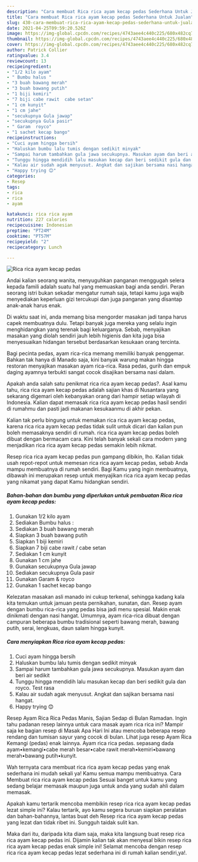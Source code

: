 ```yaml
---
description: "Cara membuat Rica rica ayam kecap pedas Sederhana Untuk Jualan"
title: "Cara membuat Rica rica ayam kecap pedas Sederhana Untuk Jualan"
slug: 430-cara-membuat-rica-rica-ayam-kecap-pedas-sederhana-untuk-jualan
date: 2021-04-25T09:59:20.526Z
image: https://img-global.cpcdn.com/recipes/4743aee4c440c225/680x482cq70/rica-rica-ayam-kecap-pedas-foto-resep-utama.jpg
thumbnail: https://img-global.cpcdn.com/recipes/4743aee4c440c225/680x482cq70/rica-rica-ayam-kecap-pedas-foto-resep-utama.jpg
cover: https://img-global.cpcdn.com/recipes/4743aee4c440c225/680x482cq70/rica-rica-ayam-kecap-pedas-foto-resep-utama.jpg
author: Patrick Collier
ratingvalue: 3.4
reviewcount: 13
recipeingredient:
- "1/2 kilo ayam"
- " Bumbu halus "
- "3 buah bawang merah"
- "3 buah bawang putih"
- "1 biji kemiri"
- "7 biji cabe rawit  cabe setan"
- "1 cm kunyit"
- "1 cm jahe"
- "secukupnya Gula jawap"
- "secukupnya Gula pasir"
- " Garam  royco"
- "1 sachet kecap bango"
recipeinstructions:
- "Cuci ayam hingga bersih"
- "Haluskan bumbu lalu tumis dengan sedikit minyak"
- "Sampai harum tambahkan gula jawa secukupnya. Masukan ayam dan beri air sedikit"
- "Tunggu hingga mendidih lalu masukan kecap dan beri sedikit gula dan royco. Test rasa"
- "Kalau air sudah agak menyusut. Angkat dan sajikan bersama nasi hangat."
- "Happy trying 😊"
categories:
- Resep
tags:
- rica
- rica
- ayam

katakunci: rica rica ayam 
nutrition: 227 calories
recipecuisine: Indonesian
preptime: "PT24M"
cooktime: "PT57M"
recipeyield: "2"
recipecategory: Lunch

---
```



![Rica rica ayam kecap pedas](https://img-global.cpcdn.com/recipes/4743aee4c440c225/680x482cq70/rica-rica-ayam-kecap-pedas-foto-resep-utama.jpg)

Andai kalian seorang wanita, menyuguhkan panganan menggugah selera kepada famili adalah suatu hal yang memuaskan bagi anda sendiri. Peran seorang istri bukan sekadar mengatur rumah saja, tetapi kamu juga wajib menyediakan keperluan gizi tercukupi dan juga panganan yang disantap anak-anak harus enak.

Di waktu  saat ini, anda memang bisa mengorder masakan jadi tanpa harus capek membuatnya dulu. Tetapi banyak juga mereka yang selalu ingin menghidangkan yang terenak bagi keluarganya. Sebab, menyajikan masakan yang diolah sendiri jauh lebih higienis dan kita juga bisa menyesuaikan hidangan tersebut berdasarkan kesukaan orang tercinta. 

Bagi pecinta pedas, ayam rica-rica memang memiliki banyak penggemar. Bahkan tak hanya di Manado saja, kini banyak warung makan hingga restoran menyajikan masakan ayam rica-rica. Rasa pedas, gurih dan empuk daging ayamnya terbukti sangat cocok disajikan bersama nasi dalam.

Apakah anda salah satu penikmat rica rica ayam kecap pedas?. Asal kamu tahu, rica rica ayam kecap pedas adalah sajian khas di Nusantara yang sekarang digemari oleh kebanyakan orang dari hampir setiap wilayah di Indonesia. Kalian dapat memasak rica rica ayam kecap pedas hasil sendiri di rumahmu dan pasti jadi makanan kesukaanmu di akhir pekan.

Kalian tak perlu bingung untuk memakan rica rica ayam kecap pedas, karena rica rica ayam kecap pedas tidak sulit untuk dicari dan kalian pun boleh memasaknya sendiri di rumah. rica rica ayam kecap pedas boleh dibuat dengan bermacam cara. Kini telah banyak sekali cara modern yang menjadikan rica rica ayam kecap pedas semakin lebih nikmat.

Resep rica rica ayam kecap pedas pun gampang dibikin, lho. Kalian tidak usah repot-repot untuk memesan rica rica ayam kecap pedas, sebab Anda mampu membuatnya di rumah sendiri. Bagi Kamu yang ingin membuatnya, dibawah ini merupakan resep untuk menyajikan rica rica ayam kecap pedas yang nikamat yang dapat Kamu hidangkan sendiri.

<!--inarticleads1-->

##### Bahan-bahan dan bumbu yang diperlukan untuk pembuatan Rica rica ayam kecap pedas:

1. Gunakan 1/2 kilo ayam
1. Sediakan  Bumbu halus :
1. Sediakan 3 buah bawang merah
1. Siapkan 3 buah bawang putih
1. Siapkan 1 biji kemiri
1. Siapkan 7 biji cabe rawit / cabe setan
1. Sediakan 1 cm kunyit
1. Gunakan 1 cm jahe
1. Gunakan secukupnya Gula jawap
1. Sediakan secukupnya Gula pasir
1. Gunakan  Garam &amp; royco
1. Gunakan 1 sachet kecap bango


Kelezatan masakan asli manado ini cukup terkenal, sehingga kadang kala kita temukan untuk jamuan pesta pernikahan, sunatan, dan. Resep ayam dengan bumbu rica-rica yang pedas bisa jadi menu spesial. Makin enak dinikmati dengan nasi hangat. Umumnya, ayam rica-rica dibuat dengan campuran beberapa bumbu tradisional seperti bawang merah, bawang putih, serai, lengkuas, daun salam hingga kunyit. 

<!--inarticleads2-->

##### Cara menyiapkan Rica rica ayam kecap pedas:

1. Cuci ayam hingga bersih
1. Haluskan bumbu lalu tumis dengan sedikit minyak
1. Sampai harum tambahkan gula jawa secukupnya. Masukan ayam dan beri air sedikit
1. Tunggu hingga mendidih lalu masukan kecap dan beri sedikit gula dan royco. Test rasa
1. Kalau air sudah agak menyusut. Angkat dan sajikan bersama nasi hangat.
1. Happy trying 😊


Resep Ayam Rica Rica Pedas Manis, Sajian Sedap di Bulan Ramadan. Ingin tahu padanan resep lainnya untuk cara masak ayam rica rica ini? Mampir saja ke bagian resep di Masak Apa Hari Ini atau mencoba beberapa resep rendang dan tumisan sayur yang cocok di bulan. Lihat juga resep Ayam Rica Kemangi (pedas) enak lainnya. Ayam rica rica pedas. sepasang dada ayam•kemangi•cabe merah besar•cabe rawit merah•kemiri•bawang merah•bawang putih•kunyit. 

Wah ternyata cara membuat rica rica ayam kecap pedas yang enak sederhana ini mudah sekali ya! Kamu semua mampu membuatnya. Cara Membuat rica rica ayam kecap pedas Sesuai banget untuk kamu yang sedang belajar memasak maupun juga untuk anda yang sudah ahli dalam memasak.

Apakah kamu tertarik mencoba membikin resep rica rica ayam kecap pedas lezat simple ini? Kalau tertarik, ayo kamu segera buruan siapkan peralatan dan bahan-bahannya, lantas buat deh Resep rica rica ayam kecap pedas yang lezat dan tidak ribet ini. Sungguh taidak sulit kan. 

Maka dari itu, daripada kita diam saja, maka kita langsung buat resep rica rica ayam kecap pedas ini. Dijamin kalian tak akan menyesal bikin resep rica rica ayam kecap pedas enak simple ini! Selamat mencoba dengan resep rica rica ayam kecap pedas lezat sederhana ini di rumah kalian sendiri,ya!.

